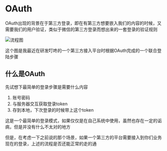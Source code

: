 # OAuth

OAuth出现的背景在于第三方登录，即在有第三方想要嵌入我们的内容的时候，又需要我们的用户验证，类似于微信的第三方登录而想出来的一套登录的验证规则

![流程图](../public/image/12.png)

这个图是我最近在研发叮咚的一个第三方接入平台时根据OAuth完成的一个联合登陆步骤

## 什么是OAuth

先试想下最简单的登录步骤是需要什么内容

1. 账号密码
2. 与服务器交互获取登录token
3. 存到本地，下次登录的时候带上这个token

这是一个最简单的登录模式，如果仅仅是在自己系统中使用，虽然也存在一定的诟病，但是并没有什么不太对的地方

但是，在考虑一下之前说的那个场景，如果一个第三方的平台需要接入到你们业务现在的登录，上述的流程是否还能正常的走的通

